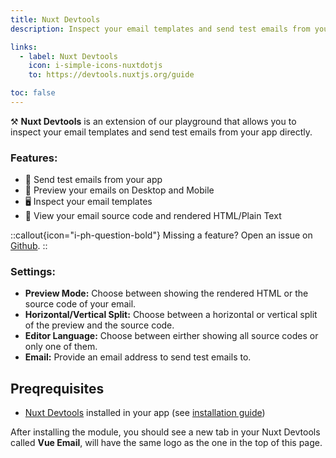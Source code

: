 ```yaml
---
title: Nuxt Devtools
description: Inspect your email templates and send test emails from your app directly.

links:
  - label: Nuxt Devtools
    icon: i-simple-icons-nuxtdotjs
    to: https://devtools.nuxtjs.org/guide

toc: false
---
```


⚒️ **Nuxt Devtools** is an extension of our playground that allows you to inspect your email templates and send test emails from your app directly.

### Features:

- 📧 Send test emails from your app
- 📱 Preview your emails on Desktop and Mobile
- 🖥️ Inspect your email templates
- 📝 View your email source code and rendered HTML/Plain Text

::callout{icon="i-ph-question-bold"}
Missing a feature? Open an issue on [Github](https://github.com/vue-email/nuxt/issues).
::

### Settings:

- **Preview Mode:** Choose between showing the rendered HTML or the source code of your email.
- **Horizontal/Vertical Split:** Choose between a horizontal or vertical split of the preview and the source code.
- **Editor Language:** Choose between eirther showing all source codes or only one of them.
- **Email:** Provide an email address to send test emails to.

## Preqrequisites

- <u>Nuxt Devtools</u> installed in your app (see [installation guide](https://devtools.nuxtjs.org/guide))

After installing the module, you should see a new tab in your Nuxt Devtools called **Vue Email**, will have the same logo as the one in the top of this page.
